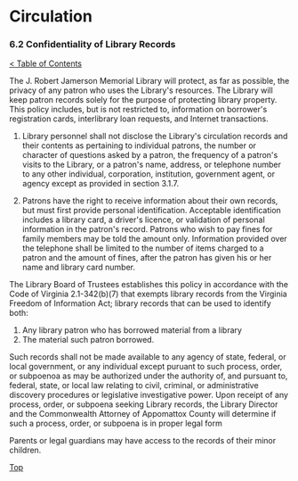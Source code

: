 [0]: ../README.md
[6.2]: confidentiality-of-library-records.md

# Circulation
### 6.2 Confidentiality of Library Records
[< Table of Contents][0]

The J. Robert Jamerson Memorial Library will protect, as far as possible, the privacy of any patron who uses the Library's resources. The Library will keep patron records solely for the purpose of protecting library property. This policy includes, but is not restricted to, information on borrower's registration cards, interlibrary loan requests, and Internet transactions.

1. Library personnel shall not disclose the Library's circulation records and their contents as pertaining to individual patrons, the number or character of questions asked by a patron, the frequency of a patron's visits to the Library, or a patron's name, address, or telephone number to any other individual, corporation, institution, government agent, or agency except as provided in section 3.1.7.

2. Patrons have the right to receive information about their own records, but must first provide personal identification. Acceptable identification includes a library card, a driver's licence, or validation of personal information in the patron's record. Patrons who wish to pay fines for family members may be told the amount only. Information provided over the telephone shall be limited to the number of items charged to a patron and the amount of fines, after the patron has given his or her name and library card number.

The Library Board of Trustees establishes this policy in accordance with the Code of Virginia 2.1-342(b)(7) that exempts library records from the Virginia Freedom of Information Act; library records that can be used to identify both:

1. Any library patron who has borrowed material from a library
2. The material such patron borrowed.

Such records shall not be made available to any agency of state, federal, or local government, or any individual except puruant to such process, order, or subpoenoa as may be authorized under the authority of, and pursuant to, federal, state, or local law relating to civil, criminal, or administrative discovery procedures or legislative investigative power. Upon receipt of any process, order, or subpoena seeking Library records, the Library Director and the Commonwealth Attorney of Appomattox County will determine if such a process, order, or subpoena is in proper legal form

Parents or legal guardians may have access to the records of their minor children.

[Top][6.2]